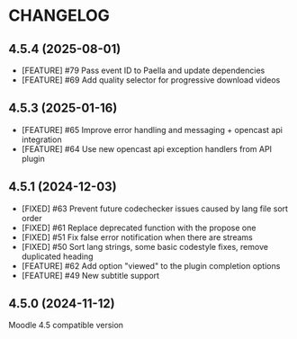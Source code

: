 CHANGELOG
=========

4.5.4 (2025-08-01)
------------------
* [FEATURE] #79 Pass event ID to Paella and update dependencies
* [FEATURE] #69 Add quality selector for progressive download videos


4.5.3 (2025-01-16)
------------------
* [FEATURE] #65 Improve error handling and messaging + opencast api integration
* [FEATURE] #64 Use new opencast api exception handlers from API plugin


4.5.1 (2024-12-03)
------------------
* [FIXED] #63 Prevent future codechecker issues caused by lang file sort order
* [FIXED] #61 Replace deprecated function with the propose one
* [FIXED] #51 Fix false error notification when there are streams
* [FIXED] #50 Sort lang strings, some basic codestyle fixes, remove duplicated heading
* [FEATURE] #62 Add option "viewed" to the plugin completion options
* [FEATURE] #49 New subtitle support

 
4.5.0 (2024-11-12)
------------------
Moodle 4.5 compatible version

